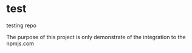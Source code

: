 # test
testing repo

The purpose of this project is only demonstrate of the integration to the npmjs.com
